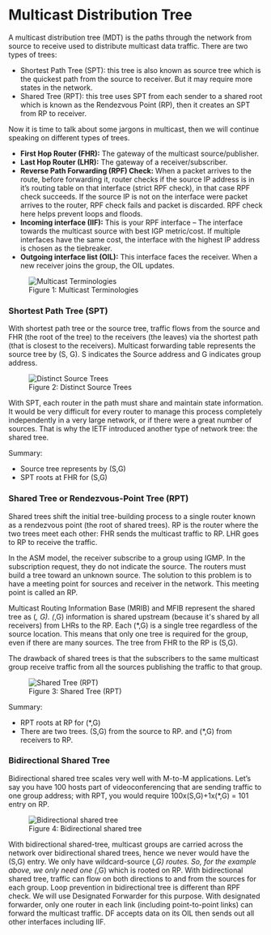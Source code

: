 # Multicast Distribution Tree

A multicast distribution tree (MDT) is the paths through the network from source to receive used to distribute multicast data traffic. There are two types of trees:

  * Shortest Path Tree (SPT): this tree is also known as source tree which is the quickest path from the source to receiver. But it may require more states in the network.
  * Shared Tree (RPT): this tree uses SPT from each sender to a shared root which is known as the Rendezvous Point (RP), then it creates an SPT from RP to receiver.

Now it is time to talk about some jargons in multicast, then we will continue speaking on different types of trees.


  * **First Hop Router (FHR):** The gateway of the multicast source/publisher.
  * **Last Hop Router (LHR):** The gateway of a receiver/subscriber.
  * **Reverse Path Forwarding (RPF) Check:** When a packet arrives to the route, before forwarding it, router checks if the source IP address is in it’s routing table on that interface (strict RPF check), in that case RPF check succeeds. If the source IP is not on the interface were packet arrives to the router, RPF check fails and packet is discarded. RPF check here helps prevent loops and floods.
  * **Incoming interface (IIF):** This is your RPF interface – The interface towards the multicast source with best IGP metric/cost. If multiple interfaces have the same cost, the interface with the highest IP address is chosen as the tiebreaker.
  * **Outgoing interface list (OIL):** This interface faces the receiver. When a new receiver joins the group, the OIL updates.


<figure>
  <img src="https://user-images.githubusercontent.com/31813625/235804011-bd6145b0-6522-42cb-a2cf-188593ee8adb.png" alt="Multicast Terminologies">
  <figcaption>Figure 1: Multicast Terminologies</figcaption>
</figure>
  
  
### Shortest Path Tree (SPT)

With shortest path tree or the source tree, traffic flows from the source and FHR (the root of the tree) to the receivers (the leaves) via the shortest path (that is closest to the receivers). Multicast forwarding table represents the source tree by (S, G). S indicates the Source address and G indicates group address.

<figure>
  <img src="https://user-images.githubusercontent.com/31813625/235806165-ce35dd6c-b0ef-4954-ac70-490748ca833e.png" alt="Distinct Source Trees">
  <figcaption>Figure 2: Distinct Source Trees</figcaption>
</figure>
   
  
With SPT, each router in the path must share and maintain state information. It would be very difficult for every router to manage this process completely independently in a very large network, or if there were a great number of sources. That is why the IETF introduced another type of network tree: the shared tree.

Summary:
  * Source tree represents by (S,G)
  * SPT roots at FHR for (S,G)

### Shared Tree or Rendezvous-Point Tree (RPT)

Shared trees shift the initial tree-building process to a single router known as a rendezvous point (the root of shared trees). RP is the router where the two trees meet each other: FHR sends the multicast traffic to RP. LHR goes to RP to receive the traffic.

In the ASM model, the receiver subscribe to a group using IGMP. In the subscription request, they do not indicate the source. The routers must build a tree toward an unknown source. The solution to this problem is to have a meeting point for sources and receiver in the network. This meeting point is called an RP.

Multicast Routing Information Base (MRIB) and MFIB represent the shared tree as (*, G). (*,G) information is shared upstream (because it's shared by all receivers) from LHRs to the RP. Each (*,G) is a single tree regardless of the source location. This means that only one tree is required for the group, even if there are many sources. The tree from FHR to the RP is (S,G).

The drawback of shared trees is that the subscribers to the same multicast group receive traffic from all the sources publishing the traffic to that group.

<figure>
  <img src="https://user-images.githubusercontent.com/31813625/235806357-69738839-e5e7-4b35-b62c-853de7dd6b18.png" alt="Shared Tree (RPT)">
  <figcaption>Figure 3: Shared Tree (RPT)</figcaption>
</figure>
  
  
Summary:
  * RPT roots at RP for (*,G)
  * There are two trees. (S,G) from the source to RP. and (*,G) from receivers to RP.

### Bidirectional Shared Tree

Bidirectional shared tree scales very well with M-to-M applications. Let’s say you have 100 hosts part of videoconferencing that are sending traffic to one group address; with RPT, you would require 100x(S,G)+1x(*,G) = 101 entry on RP.

<figure>
  <img src="https://user-images.githubusercontent.com/31813625/235806530-9896c35f-916c-4843-afab-8b926a33421d.png" alt="Bidirectional shared tree">
  <figcaption>Figure 4: Bidirectional shared tree</figcaption>
</figure>
  
  
With bidirectional shared-tree, multicast groups are carried across the network over bidirectional shared trees, hence we never would have the (S,G) entry. We only have wildcard-source (*,G) routes. So, for the example above, we only need one (*,G) which is rooted on RP. With bidirectional shared tree, traffic can flow on both directions to and from the sources for each group. Loop prevention in bidirectional tree is different than RPF check. We will use Designated Forwarder for this purpose. With designated forwarder, only one router in each link (including point-to-point links) can forward the multicast traffic. DF accepts data on its OIL then sends out all other interfaces including IIF.